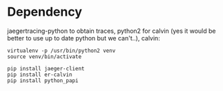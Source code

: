 # Dependency

jaegertracing-python to obtain traces, python2 for calvin (yes it would be better to use up to date python but we can't..), calvin:

```
virtualenv -p /usr/bin/python2 venv
source venv/bin/activate

pip install jaeger-client
pip install er-calvin 
pip install python_papi
```

